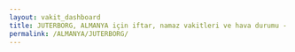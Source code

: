 ```yaml
---
layout: vakit_dashboard
title: JUTERBORG, ALMANYA için iftar, namaz vakitleri ve hava durumu - ilçe/eyalet seç
permalink: /ALMANYA/JUTERBORG/
---
```


<script type="text/javascript">
  var GLOBAL_COUNTRY = 'ALMANYA';
  var GLOBAL_CITY = 'JUTERBORG';
  var GLOBAL_STATE = '';
  var lat = 72;
  var lon = 21;
</script>
